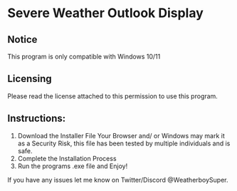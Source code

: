 # Severe Weather Outlook Display

## Notice 
This program is only compatible with Windows 10/11

## Licensing
Please read the license attached to this permission to use this program.

## Instructions:
1. Download the Installer File
       Your Browser and/ or Windows may mark it as a Security Risk, this file has been tested by multiple individuals and is safe.
2. Complete the Installation Process
3. Run the programs .exe file and Enjoy!


If you have any issues let me know on Twitter/Discord @WeatherboySuper.
